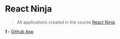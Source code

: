 # React Ninja

> All applications created in the course [React Ninja](https://blog.da2k.com.br/curso-reactjs-ninja/)

**1 -** [Github App](https://github.com/simoneas02/react-ninja/tree/master/github-app)

